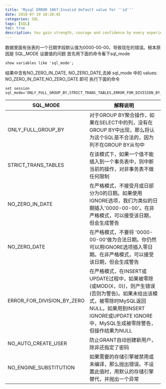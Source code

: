 ```yaml
---
title: 'Mysql ERROR 1067:Invalid default value for ''id'''
date: 2018-07-19 10:20:45
categories: SQL
tags: [SQL]
toc: true
description: You gain strength, courage and confidence by every experience in which you really stop to look fear in the face. 
---
```

数据里面有张表的一个日期字段默认值为0000-00-00，导致现在的错误。根本原因是  SQL_MODE  设置值的问题
首先用下面的命令看下sql_mode
```
show variables like 'sql_mode';
```
结果中含有NO_ZERO_IN_DATE, NO_ZERO_DATE,去掉 sql_mode 中的 values: NO_ZERO_IN_DATE,NO_ZERO_DATE 即可
执行下面的命令
```
set session sql_mode='ONLY_FULL_GROUP_BY,STRICT_TRANS_TABLES,ERROR_FOR_DIVISION_BY_ZERO,NO_AUTO_CREATE_USER,NO_ENGINE_SUBSTITUTION'
```
| SQL_MODE | 解释说明 |
|   ---    |   ---    |
| ONLY_FULL_GROUP_BY | 对于GROUP BY聚合操作，如果在SELECT中的列，没有在GROUP BY中出现，那么将认为这个SQL是不合法的，因为列不在GROUP BY从句中 |
| STRICT_TRANS_TABLES | 在该模式下，如果一个值不能插入到一个事务表中，则中断当前的操作，对非事务表不做任何限制 |
| NO_ZERO_IN_DATE | 在严格模式，不接受月或日部分为0的日期。如果使用IGNORE选项，我们为类似的日期插入'0000-00-00'。在非严格模式，可以接受该日期，但会生成警告 |
| NO_ZERO_DATE | 在严格模式，不要将 '0000-00-00'做为合法日期。你仍然可以用IGNORE选项插入零日期。在非严格模式，可以接受该日期，但会生成警告 |
| ERROR_FOR_DIVISION_BY_ZERO | 在严格模式，在INSERT或UPDATE过程中，如果被零除(或MOD(X，0))，则产生错误(否则为警告)。如果未给出该模式，被零除时MySQL返回NULL。如果用到INSERT IGNORE或UPDATE IGNORE中，MySQL生成被零除警告，但操作结果为NULL |
| NO_AUTO_CREATE_USER | 防止GRANT自动创建新用户，除非还指定了密码 |
| NO_ENGINE_SUBSTITUTION | 如果需要的存储引擎被禁用或未编译，那么抛出错误。不设置此值时，用默认的存储引擎替代，并抛出一个异常 |